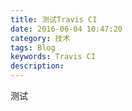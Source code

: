 ```yaml
---
title: 测试Travis CI
date: 2016-06-04 10:47:20
category: 技术
tags: Blog
keywords: Travis CI
description: 
---
```

测试
